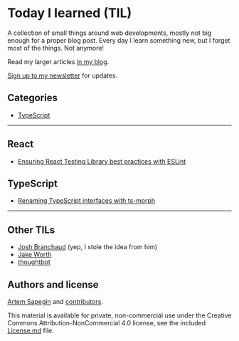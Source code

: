 # Today I learned (TIL)

A collection of small things around web developments, mostly not big enough for a proper blog post. Every day I learn something new, but I forget most of the things. Not anymore! 

Read my larger articles [in my blog](https://blog.sapegin.me/).

[Sign up to my newsletter](https://tinyletter.com/sapegin) for updates.

## Categories

* [TypeScript](#typescript)

***

## React

* [Ensuring React Testing Library best practices with ESLint](react/ensuring-react-testing-library-best-practices-with-eslint.md)

## TypeScript

* [Renaming TypeScript interfaces with ts-morph](typescript/renaming-typescript-interfaces-with-ts-morph.md)

***

## Other TILs

* [Josh Branchaud](https://github.com/jbranchaud/til) (yep, I stole the idea from him)
* [Jake Worth](https://github.com/jwworth/til)
* [thoughtbot](https://github.com/thoughtbot/til)

## Authors and license

[Artem Sapegin](https://sapegin.me) and [contributors](https://github.com/sapegin/til/graphs/contributors).

This material is available for private, non-commercial use under the Creative Commons Attribution-NonCommercial 4.0 license, see the included [License.md](License.md) file.
